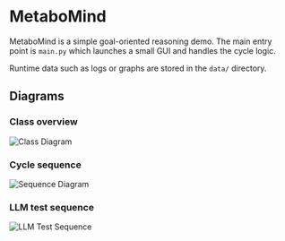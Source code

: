 # MetaboMind

MetaboMind is a simple goal-oriented reasoning demo. The main entry point is
`main.py` which launches a small GUI and handles the cycle logic.

Runtime data such as logs or graphs are stored in the `data/` directory.

## Diagrams

### Class overview

![Class Diagram](https://www.plantuml.com/plantuml/png/SoWkIImgAStDuKhEIImkLl1DpCo3CLDB4fFodIkJSrAX8kxvYJc-YNc9wQb5S3Mv-KMLg6AUUIMfUIMP-NdkHOa56L31eDIqdDHaaAXhNdfc7ip4aCJi4gW0o6O5NLqx57kHs60vP1UWow6w1LqMmm4eoi5Aq1oES1iMuz4aaTtba9gN0WfG0000)

### Cycle sequence

![Sequence Diagram](https://www.plantuml.com/plantuml/png/XP4nYyCm38Lt_mhHAJUqFo33KJYEJbaAdOtEKNC6HpQoKYx__k8CRTC4kedlFJqzx6DM51twOD1f5BXa4fCcv9rFo0gx7ZqVqhW3pD1Cyq9jIF4dVeqkq8AV8eO66RkNj8RwAEEMSgPh8AS-yZTtdicK9h3_d6_Mu3aD2af_QWgOXSVj6cHWsy_0kaAgOlqmJvwoybIhXexKTXEeLhP5oneoOyg_KTV6rz8bb4bGoSfTUfkFRMjLV0ga-NqPl96Tq5Ro_RM4yX3K78dRyhN_)

### LLM test sequence

![LLM Test Sequence](https://www.plantuml.com/plantuml/png/PP2z2iCW481tdy8n6V826KgWGwSkfPt5cgC8vXGz2Ntx-bEeiPj-Vdntk0IIdk9cc5HaFRz38F3C9QYLTXAfe5j4xF0LI3xj-QqC7FZ5IlDmgyoPMkFJgOdCt4SKbEvX6DcFPwjfLcqhGAXC1eqkqiWQYKzz6a8qr5MRZMOUoq6y4alZcwU_5iBEitQeVPqworbFR05Sy_zz0000)
